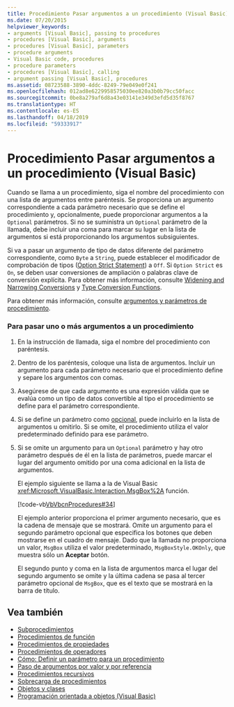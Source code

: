 ```yaml
---
title: Procedimiento Pasar argumentos a un procedimiento (Visual Basic)
ms.date: 07/20/2015
helpviewer_keywords:
- arguments [Visual Basic], passing to procedures
- procedures [Visual Basic], arguments
- procedures [Visual Basic], parameters
- procedure arguments
- Visual Basic code, procedures
- procedure parameters
- procedures [Visual Basic], calling
- argument passing [Visual Basic], procedures
ms.assetid: 08723588-3890-4ddc-8249-79e049e0f241
ms.openlocfilehash: 012ad8e6229958575030ee820a3b0b79cc50facc
ms.sourcegitcommit: 0be8a279af6d8a43e03141e349d3efd5d35f8767
ms.translationtype: HT
ms.contentlocale: es-ES
ms.lasthandoff: 04/18/2019
ms.locfileid: "59333917"
---
```

# <a name="how-to-pass-arguments-to-a-procedure-visual-basic"></a>Procedimiento Pasar argumentos a un procedimiento (Visual Basic)
Cuando se llama a un procedimiento, siga el nombre del procedimiento con una lista de argumentos entre paréntesis. Se proporciona un argumento correspondiente a cada parámetro necesario que se define el procedimiento y, opcionalmente, puede proporcionar argumentos a la `Optional` parámetros. Si no se suministra un `Optional` parámetro de la llamada, debe incluir una coma para marcar su lugar en la lista de argumentos si está proporcionando los argumentos subsiguientes.  
  
 Si va a pasar un argumento de tipo de datos diferente del parámetro correspondiente, como `Byte` a `String`, puede establecer el modificador de comprobación de tipos ([Option Strict Statement](../../../../visual-basic/language-reference/statements/option-strict-statement.md)) a `Off`. Si `Option Strict` es `On`, se deben usar conversiones de ampliación o palabras clave de conversión explícita. Para obtener más información, consulte [Widening and Narrowing Conversions](../../../../visual-basic/programming-guide/language-features/data-types/widening-and-narrowing-conversions.md) y [Type Conversion Functions](../../../../visual-basic/language-reference/functions/type-conversion-functions.md).  
  
 Para obtener más información, consulte [argumentos y parámetros de procedimiento](./procedure-parameters-and-arguments.md).  
  
### <a name="to-pass-one-or-more-arguments-to-a-procedure"></a>Para pasar uno o más argumentos a un procedimiento  
  
1. En la instrucción de llamada, siga el nombre del procedimiento con paréntesis.  
  
2. Dentro de los paréntesis, coloque una lista de argumentos. Incluir un argumento para cada parámetro necesario que el procedimiento define y separe los argumentos con comas.  
  
3. Asegúrese de que cada argumento es una expresión válida que se evalúa como un tipo de datos convertible al tipo el procedimiento se define para el parámetro correspondiente.  
  
4. Si se define un parámetro como [opcional](../../../../visual-basic/language-reference/modifiers/optional.md), puede incluirlo en la lista de argumentos u omitirlo. Si se omite, el procedimiento utiliza el valor predeterminado definido para ese parámetro.  
  
5. Si se omite un argumento para un `Optional` parámetro y hay otro parámetro después de él en la lista de parámetros, puede marcar el lugar del argumento omitido por una coma adicional en la lista de argumentos.  
  
     El ejemplo siguiente se llama a la de Visual Basic <xref:Microsoft.VisualBasic.Interaction.MsgBox%2A> función.  
  
     [!code-vb[VbVbcnProcedures#34](~/samples/snippets/visualbasic/VS_Snippets_VBCSharp/VbVbcnProcedures/VB/Class1.vb#34)]  
  
     El ejemplo anterior proporciona el primer argumento necesario, que es la cadena de mensaje que se mostrará. Omite un argumento para el segundo parámetro opcional que especifica los botones que deben mostrarse en el cuadro de mensaje. Dado que la llamada no proporciona un valor, `MsgBox` utiliza el valor predeterminado, `MsgBoxStyle.OKOnly`, que muestra sólo un **Aceptar** botón.  
  
     El segundo punto y coma en la lista de argumentos marca el lugar del segundo argumento se omite y la última cadena se pasa al tercer parámetro opcional de `MsgBox`, que es el texto que se mostrará en la barra de título.  
  
## <a name="see-also"></a>Vea también

- [Subprocedimientos](./sub-procedures.md)
- [Procedimientos de función](./function-procedures.md)
- [Procedimientos de propiedades](./property-procedures.md)
- [Procedimientos de operadores](./operator-procedures.md)
- [Cómo: Definir un parámetro para un procedimiento](./how-to-define-a-parameter-for-a-procedure.md)
- [Paso de argumentos por valor y por referencia](./passing-arguments-by-value-and-by-reference.md)
- [Procedimientos recursivos](./recursive-procedures.md)
- [Sobrecarga de procedimientos](./procedure-overloading.md)
- [Objetos y clases](../../../../visual-basic/programming-guide/language-features/objects-and-classes/index.md)
- [Programación orientada a objetos (Visual Basic)](../../concepts/object-oriented-programming.md)
